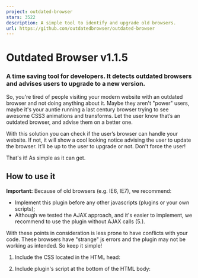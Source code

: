 ```yaml
---
project: outdated-browser
stars: 3522
description: A simple tool to identify and upgrade old browsers.
url: https://github.com/outdatedbrowser/outdated-browser
---
```


Outdated Browser v1.1.5
=======================

### A time saving tool for developers. It detects outdated browsers and advises users to upgrade to a new version.

So, you're tired of people visiting your modern website with an outdated browser and not doing anything about it. Maybe they aren't "power" users, maybe it's your auntie running a last century browser trying to see awesome CSS3 animations and transforms. Let the user know that’s an outdated browser, and advise them on a better one.

With this solution you can check if the user’s browser can handle your website. If not, it will show a cool looking notice advising the user to update the browser. It’ll be up to the user to upgrade or not. Don't force the user!

That's it! As simple as it can get.

How to use it
-------------

**Important:** Because of old browsers (e.g. IE6, IE7), we recommend:

-   Implement this plugin before any other javascripts (plugins or your own scripts);
-   Although we tested the AJAX approach, and it's easier to implement, we recommend to use the plugin without AJAX calls (5.).

With these points in consideration is less prone to have conflicts with your code. These browsers have "strange" js errors and the plugin may not be working as intended. So keep it simple!

1.  Include the CSS located in the HTML head:
    
    <link rel\="stylesheet" href\="your\_path/outdatedbrowser/outdatedbrowser.min.css"\>
    
2.  Include plugin's script at the bottom of the HTML body:
    
    <script src\="your\_path/outdatedbrowser/outdatedbrowser.min.js"\></script\>
    
3.  Paste the required HTML at the end of your document (see demo examples):
    
    <div id\="outdated"\></div\>
    
4.  Call the plugin by placing the following at the bottom of the HTML body:
    
    // Plain Javascript
    //event listener: DOM ready
    function addLoadEvent(func) {
        var oldonload \= window.onload;
        if (typeof window.onload != 'function') {
            window.onload \= func;
        } else {
            window.onload \= function() {
                if (oldonload) {
                    oldonload();
                }
                func();
            }
        }
    }
    //call plugin function after DOM ready
    addLoadEvent(function(){
        outdatedBrowser({
            bgColor: '#f25648',
            color: '#ffffff',
            lowerThan: 'transform',
            languagePath: 'your\_path/outdatedbrowser/lang/en.html'
        })
    });
    
    // Using jQuery (version that supports IE < 9)
    $( document ).ready(function() {
        outdatedBrowser({
            bgColor: '#f25648',
            color: '#ffffff',
            lowerThan: 'transform',
            languagePath: 'your\_path/outdatedbrowser/lang/en.html'
        })
    })
    
5.  Using the plugin without AJAX calls:
    
    <!-- Paste the required HTML at the end of your document (see demo examples) -->
    <div id\="outdated"\>
        <h6\>Your browser is out-of-date!</h6\>
        <p\>Update your browser to view this website correctly. <a id\="btnUpdateBrowser" href\="https://bestvpn.org/outdatedbrowser/"\> Outdated Browser </a\></p\>
        <p class\="last"\><a href\="#" id\="btnCloseUpdateBrowser" title\="Close"\>&times;</a\></p\>
    </div\>
    
    // Call the plugin (see 4.) but with the variable languagePath empty: 
    // DOM ready or jQuery
    
    outdatedBrowser({
        bgColor: '#f25648',
        color: '#ffffff',
        lowerThan: 'transform',
        languagePath: ''
    })
    
6.  Targeting browsers:
    
    You can do it in one of two ways: using Internet Explorer browsers as reference or specifying a CSS property. The outcome is the same, choose what is easier for you (for Edge vs IE11 check issue #198).
    
    Lower Than (<):
    
    -   "IE11","borderImage"
    -   "IE10", "transform" (Default property)
    -   "IE9", "boxShadow"
    -   "IE8", "borderSpacing"
7.  Choose the language:
    
    Download the “lang" folder: If you have the language you want, just write the correct path for the language file in your project; If you don’t have your language, you can write your own html file, and please share it with us.
    

And you're done!

_PS_: check the "demo" folder, it may help you.

* * *

How to install
--------------

You have several options: you can download the repository manually or you can use a package manager to do that work for you.

# NPM
$ npm install outdatedbrowser

# Yarn
$ yarn add outdatedbrowser

# Bower
$ bower install outdated-browser

FAQ
---

Before opening a new issue please check our FAQ page

Contributing
------------

-   Fork the project.
-   Read through the issues or report new ones.
-   Write some tests to make sure we don't accidentally break each other's code.
-   Send a pull request.

**Note:** mind that this is NOT a plugin for the latest browsers, but the complete opposite! The html, css and javascript must work properly in very old browsers (IE6, IE7, etc), so there is no point to use the latest recommendations. It must work properly at least on IE6, so please double test it before sending a pull request.

**TRANSLATIONS** Rename with a proper language abbreviation using the IETF language tags: two-letter language (ISO 639-1) — two-letter country code (ISO 3166-1). For simplicity we are using all **lower case** and **country code can be omitted if** there is no regional variation. Links with language-country codes: ISO Language Code Table, Windows Locale Codes.

Current available languages: ar, cs, da, de, el, en, es, es-pe, et, fa, fi, fr, hr, hu, hy, id, it, ja, ko, lt, nb, nl, pl, pt, pt-br, ro, ru, sk, sl, sv, tr, uk, zh-cn, zh-tw

CMS, Frameworks, etc
--------------------

— Wordpress Plugin by Deblyn Prado — Ruby Gem by Luisa Lima — Yii2 widget — Drupal Plugin by Mag. Andreas Mayr — Magento Extension by Joey Hoer — Contao Open Source CMS Module by Lucas Gehin

Team
----

Made with love at Bürocratik 2014—2019.  
Outdated Browser was acquired on June 2019.

License
-------

MIT License

